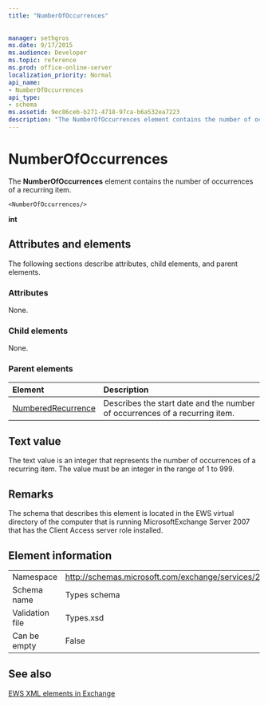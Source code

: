 ```yaml
---
title: "NumberOfOccurrences"
 
 
manager: sethgros
ms.date: 9/17/2015
ms.audience: Developer
ms.topic: reference
ms.prod: office-online-server
localization_priority: Normal
api_name:
- NumberOfOccurrences
api_type:
- schema
ms.assetid: 9ec86ceb-b271-4718-97ca-b6a532ea7223
description: "The NumberOfOccurrences element contains the number of occurrences of a recurring item."
---
```


# NumberOfOccurrences

The **NumberOfOccurrences** element contains the number of occurrences of a recurring item. 
  
```
<NumberOfOccurrences/>
```

 **int**
## Attributes and elements

The following sections describe attributes, child elements, and parent elements.
  
### Attributes

None.
  
### Child elements

None.
  
### Parent elements

|**Element**|**Description**|
|:-----|:-----|
|[NumberedRecurrence](numberedrecurrence.md) <br/> |Describes the start date and the number of occurrences of a recurring item.  <br/> |
   
## Text value

The text value is an integer that represents the number of occurrences of a recurring item. The value must be an integer in the range of 1 to 999.
  
## Remarks

The schema that describes this element is located in the EWS virtual directory of the computer that is running MicrosoftExchange Server 2007 that has the Client Access server role installed.
  
## Element information

|||
|:-----|:-----|
|Namespace  <br/> |http://schemas.microsoft.com/exchange/services/2006/types  <br/> |
|Schema name  <br/> |Types schema  <br/> |
|Validation file  <br/> |Types.xsd  <br/> |
|Can be empty  <br/> |False  <br/> |
   
## See also



[EWS XML elements in Exchange](ews-xml-elements-in-exchange.md)

